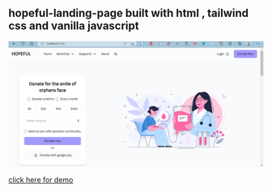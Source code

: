 ## hopeful-landing-page built with html , tailwind css and vanilla javascript

![banner](https://github.com/pavanKumarKR2000/hopeful-landing-page/blob/main/hopeful-landing-page.png?raw=true)

[click here for demo](https://pavankumarkr2000.github.io/hopeful-landing-page/)
